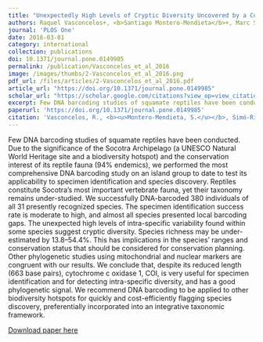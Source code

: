 ```yaml
---
title: "Unexpectedly High Levels of Cryptic Diversity Uncovered by a Complete DNA Barcoding of Reptiles of the Socotra Archipelago"
authors: Raquel Vasconcelos+, <b>Santiago Montero-Mendieta</b>+, Marc Simó-Riudalbas, Roberto Sindaco, Xavier Santos, Mauro Fasola, Gustavo A. Llorente, Edoardo Razzetti, Salvador Carranza 
journal: 'PLOS One'
date: 2016-03-01
category: international
collection: publications
doi: 10.1371/journal.pone.0149985
permalink: /publication/Vasconcelos_et_al_2016
image: /images/thumbs/2-Vasconcelos_et_al_2016.png
pdf_url: /files/articles/2-Vasconcelos_et_al_2016.pdf
article_url: "https://doi.org/10.1371/journal.pone.0149985" 
scholar_url: "https://scholar.google.com/citations?view_op=view_citation&hl=en&user=kecK5aoAAAAJ&citation_for_view=kecK5aoAAAAJ:u-x6o8ySG0sC"
excerpt: Few DNA barcoding studies of squamate reptiles have been conducted. Due to the significance of the Socotra Archipelago (a UNESCO Natural World Heritage site and a biodiversity hotspot) and the conservation interest of its reptile fauna (94% endemics), we performed the most comprehensive DNA barcoding study ...
paperurl: 'https://doi.org/10.1371/journal.pone.0149985'
citation: 'Vasconcelos, R., <b><u>Montero-Mendieta, S.</u></b>, Simó-Riudalbas, M., Sindaco, R., Santos, X., Fasola, M., Llorente, G.A., Razzetti, E., Carranza, S. (2016). Unexpectedly high levels of cryptic diversity uncovered by a complete DNA barcoding of reptiles of the Socotra Archipelago. <i>PLOS ONE</i>, 11(3): e0149985'
---
```

Few DNA barcoding studies of squamate reptiles have been conducted. Due to the significance of the Socotra Archipelago (a UNESCO Natural World Heritage site and a biodiversity hotspot) and the conservation interest of its reptile fauna (94% endemics), we performed the most comprehensive DNA barcoding study on an island group to date to test its applicability to specimen identification and species discovery. Reptiles constitute Socotra’s most important vertebrate fauna, yet their taxonomy remains under-studied. We successfully DNA-barcoded 380 individuals of all 31 presently recognized species. The specimen identification success rate is moderate to high, and almost all species presented local barcoding gaps. The unexpected high levels of intra-specific variability found within some species suggest cryptic diversity. Species richness may be under-estimated by 13.8–54.4%. This has implications in the species’ ranges and conservation status that should be considered for conservation planning. Other phylogenetic studies using mitochondrial and nuclear markers are congruent with our results. We conclude that, despite its reduced length (663 base pairs), cytochrome c oxidase 1, COI, is very useful for specimen identification and for detecting intra-specific diversity, and has a good phylogenetic signal. We recommend DNA barcoding to be applied to other biodiversity hotspots for quickly and cost-efficiently flagging species discovery, preferentially incorporated into an integrative taxonomic framework.

[Download paper here](https://santiagomonteromendieta.github.io/files/Vasconcelos_et_al_2016.pdf)
